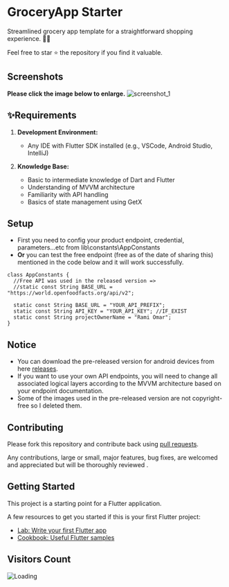 # GroceryApp Starter

Streamlined grocery app template for a straightforward shopping experience. 🛒✨

Feel free to star ⭐ the repository if you find it valuable.

## Screenshots

**Please click the image below to enlarge.**
![screenshot_1](https://github.com/ramiomarouayache/Flutter-GroceryApp/blob/main/screenshots/Cover.jpg)


## ✨Requirements

1. **Development Environment:**
   - Any IDE with Flutter SDK installed (e.g., VSCode, Android Studio, IntelliJ)

2. **Knowledge Base:**
   - Basic to intermediate knowledge of Dart and Flutter
   - Understanding of MVVM architecture
   - Familiarity with API handling
   - Basics of state management using GetX
  
## Setup
* First you need to config your product endpoint, credential, parameters...etc from lib\constants\AppConstants
* **Or** you can test the free endpoint (free as of the date of sharing this) mentioned in the code below and it will work successfully.
```
class AppConstants {
  //Free API was used in the released version =>
  //static const String BASE_URL = "https://world.openfoodfacts.org/api/v2";

  static const String BASE_URL = "YOUR_API_PREFIX";
  static const String API_KEY = "YOUR_API_KEY"; //IF_EXIST
  static const String projectOwnerName = "Rami Omar";
}
```

## Notice
* You can download the pre-released version for android devices from here [releases](https://github.com/ramiomarouayache/Flutter-GroceryApp/releases/tag/v0.3.1).
* If you want to use your own API endpoints, you will need to change all associated logical layers according to the MVVM architecture based on your endpoint documentation.
* Some of the images used in the pre-released version are not copyright-free so I deleted them.

## Contributing

Please fork this repository and contribute back using
[pull requests](https://github.com/ramiomarouayache/Flutter-GroceryApp/pulls).

Any contributions, large or small, major features, bug fixes, are welcomed and appreciated
but will be thoroughly reviewed .


## Getting Started
This project is a starting point for a Flutter application.

A few resources to get you started if this is your first Flutter project:

- [Lab: Write your first Flutter app](https://flutter.io/docs/get-started/codelab)
- [Cookbook: Useful Flutter samples](https://flutter.io/docs/cookbook)


## Visitors Count

<img align="left" src = "https://profile-counter.glitch.me/GroceryApp/count.svg" alt ="Loading">
